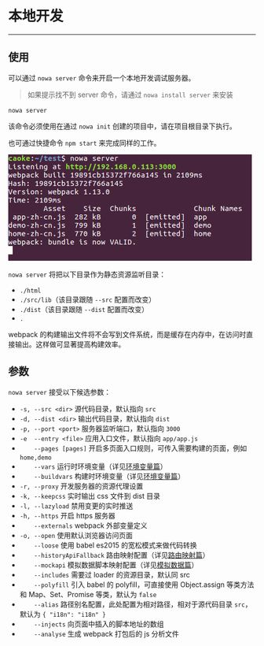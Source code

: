 # 本地开发

---

## 使用

可以通过 `nowa server` 命令来开启一个本地开发调试服务器。

> 如果提示找不到 server 命令，请通过 `nowa install server` 来安装

```shell
nowa server
```

该命令必须使用在通过 `nowa init` 创建的项目中，请在项目根目录下执行。

也可通过快捷命令 `npm start` 来完成同样的工作。

![](screenshot-server-use.png)

`nowa server` 将把以下目录作为静态资源监听目录：
- `./html`
- `./src/lib`（该目录跟随 `--src` 配置而改变）
- `./dist`（该目录跟随 `--dist` 配置而改变）
- `.`

webpack 的构建输出文件将不会写到文件系统，而是缓存在内存中，在访问时直接输出。这样做可显著提高构建效率。

## 参数

`nowa server` 接受以下候选参数：

- `-s, --src <dir>` 源代码目录，默认指向 `src`
- `-d, --dist <dir>` 输出代码目录，默认指向 `dist`
- `-p, --port <port>` 服务器监听端口，默认指向 `3000`
- `-e  --entry <file>` 应用入口文件，默认指向 `app/app.js`
- `    --pages [pages]` 开启多页面入口规则，可传入需要构建的页面，例如 `home,demo`
- `    --vars` 运行时环境变量（详见[环境变量篇](huan_jing_bian_liang.md)）
- `    --buildvars` 构建时环境变量（详见[环境变量篇](huan_jing_bian_liang.md)）
- `-r, --proxy` 开发服务器的资源代理设置
- `-k, --keepcss` 实时输出 css 文件到 dist 目录
- `-l, --lazyload` 禁用变更的实时推送
- `-h, --https` 开启 https 服务器
- `    --externals` webpack 外部变量定义
- `-o, --open` 使用默认浏览器访问页面
- `    --loose` 使用 babel es2015 的宽松模式来做代码转换
- `    --historyApiFallback` 路由映射配置（详见[路由映射篇](lu_you_ying_she.md)）
- `    --mockapi` 模拟数据脚本映射配置（详见[模拟数据篇](mo_ni_shu_ju.md)）
- `    --includes` 需要过 loader 的资源目录，默认同 src
- `    --polyfill` 引入 babel 的 polyfill，可直接使用 Object.assign 等类方法和 Map、Set、Promise 等类，默认为 `false`
- `    --alias` 路径别名配置，此处配置为相对路径，相对于源代码目录 `src`，默认为 `{ "i18n": "i18n" }`
- `    --injects` 向页面中插入的脚本地址的数组
- `    --analyse` 生成 webpack 打包后的 js 分析文件
